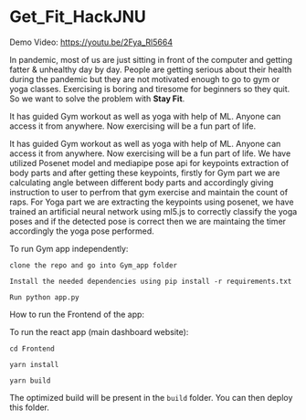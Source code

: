 # Get_Fit_HackJNU

Demo Video: https://youtu.be/2Fya_Rl5664

In pandemic, most of us are just sitting in front of the computer and getting fatter & unhealthy day by day. People are getting serious about their health during the pandemic but they are not motivated enough to go to gym or yoga classes.
Exercising is boring and tiresome for beginners so they quit.
So we want to solve the problem with <strong>Stay Fit</strong>.

It has guided Gym workout as well as yoga with help of ML. Anyone can access it from anywhere. Now exercising will be a fun part of life.

It has guided Gym workout as well as yoga with help of ML. Anyone can access it from anywhere. Now exercising will be a fun part of life.
We have utilized Posenet model and mediapipe pose api for keypoints extraction of body parts and after getting these keypoints, firstly for Gym part we are calculating angle between different body parts and accordingly giving instruction to user to perfrom that gym exercise and maintain the count of raps. For Yoga part we are extracting the keypoints using posenet, we have trained an artificial neural network using ml5.js to correctly classify the yoga poses and if the detected pose is correct then we are maintaing the timer accordingly the yoga pose performed.  

To run Gym app independently:

  `clone the repo and go into Gym_app folder`
  
  `Install the needed dependencies using pip install -r requirements.txt`
  
  `Run python app.py`

How to run the Frontend of the app:

To run the react app (main dashboard website):

  `cd Frontend`

  `yarn install`

  `yarn build`

The optimized build will be present in the `build` folder. You can then deploy this folder.

